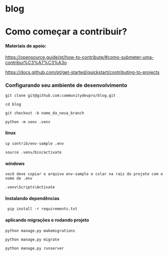 # blog
# Como começar a contribuir?

#### Materiais de apoio:

https://opensource.guide/pt/how-to-contribute/#como-submeter-uma-contribui%C3%A7%C3%A3o

https://docs.github.com/pt/get-started/quickstart/contributing-to-projects

### Configurando seu ambiente de desenvolvimento
    

``git clone git@github.com:communitydevpro/blog.git``

``cd blog``

`` git checkout -b nome_da_nova_branch ``

``python -m venv .venv``

 #### linux
 
 ``cp contrib/env-sample .env``
    
``source .venv/bin/activate``

#### windows

`` você deve copiar o arquivo env-sample e colar na raiz do projeto com o nome de .env ``

``.venv\Scripts\Activate ``

#### Instalando dependências

`` pip install -r requirements.txt``

#### aplicando migrações e rodando projeto

``python manage.py makemigrations``

``python manage.py migrate``

``python manage.py runserver``
